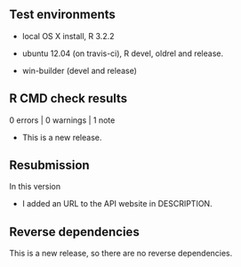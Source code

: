 ## Test environments
* local OS X install, R 3.2.2

* ubuntu 12.04 (on travis-ci), R devel, oldrel and release.

* win-builder (devel and release)

## R CMD check results

0 errors | 0 warnings | 1 note

* This is a new release.

## Resubmission

In this version

* I added an URL to the API website in DESCRIPTION.

## Reverse dependencies

This is a new release, so there are no reverse dependencies.
